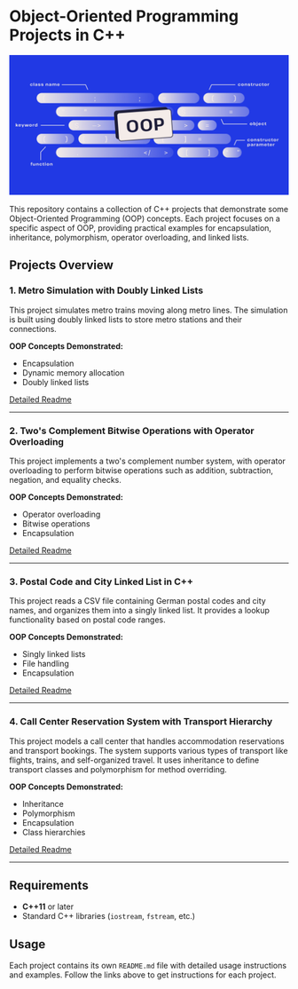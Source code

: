 # Object-Oriented Programming Projects in C++

<div align="center">
  <img src="OOP.jpg" width="600"/>
</div>


This repository contains a collection of C++ projects that demonstrate some Object-Oriented Programming (OOP) concepts. Each project focuses on a specific aspect of OOP, providing practical examples for encapsulation, inheritance, polymorphism, operator overloading, and linked lists.

## Projects Overview

### 1. **Metro Simulation with Doubly Linked Lists**
This project simulates metro trains moving along metro lines. The simulation is built using doubly linked lists to store metro stations and their connections.

**OOP Concepts Demonstrated:**
- Encapsulation
- Dynamic memory allocation
- Doubly linked lists

[Detailed Readme](./metro_simulation/README.md)

---

### 2. **Two's Complement Bitwise Operations with Operator Overloading**
This project implements a two's complement number system, with operator overloading to perform bitwise operations such as addition, subtraction, negation, and equality checks.

**OOP Concepts Demonstrated:**
- Operator overloading
- Bitwise operations
- Encapsulation

[Detailed Readme](./twos_complement_operations/README.md)

---

### 3. **Postal Code and City Linked List in C++**
This project reads a CSV file containing German postal codes and city names, and organizes them into a singly linked list. It provides a lookup functionality based on postal code ranges.

**OOP Concepts Demonstrated:**
- Singly linked lists
- File handling
- Encapsulation

[Detailed Readme](./postal_code_linked_list/README.md)

---

### 4. **Call Center Reservation System with Transport Hierarchy**
This project models a call center that handles accommodation reservations and transport bookings. The system supports various types of transport like flights, trains, and self-organized travel. It uses inheritance to define transport classes and polymorphism for method overriding.

**OOP Concepts Demonstrated:**
- Inheritance
- Polymorphism
- Encapsulation
- Class hierarchies

[Detailed Readme](./call_center_reservation/README.md)

---

## Requirements

- **C++11** or later
- Standard C++ libraries (`iostream`, `fstream`, etc.)

## Usage

Each project contains its own `README.md` file with detailed usage instructions and examples. Follow the links above to get instructions for each project.


